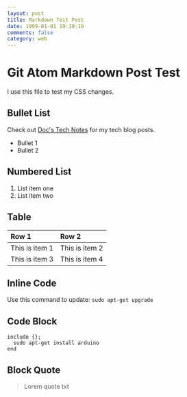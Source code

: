 ```yaml
---
layout: post
title: Markdown Test Post
date: 1999-01-01 19:19:19
comments: false
category: web
---
```


# Git Atom Markdown Post Test

I use this file to test my CSS changes.

## Bullet List

Check out [Doc's Tech Notes][1] for my tech blog posts.

* Bullet 1
* Bullet 2

## Numbered List

1. List item one
2. List item two

## Table
| Row 1 | Row 2 |
| :------------- | :------------- |
| This is item 1 | This is item 2 |
| This is item 3 | This is item 4 |

## Inline Code

Use this command to update: `sudo apt-get upgrade`

## Code Block

```
include {};
  sudo apt-get install arduino
end
```

## Block Quote

> Lorem quote txt

<!-- Link References -->

[1]:http://www.docstechnotes.com
